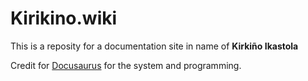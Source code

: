 # Kirikino.wiki

This is a reposity for a documentation site in name of **Kirkiño Ikastola**

Credit for [Docusaurus](https://docusaurus.io) for the system and programming.
